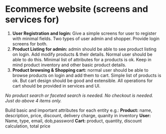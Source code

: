 # Ecommerce website (screens and services for)
1. **User Registration and login:** Give a simple screens for user to register with minimal fields. Two types of user admin and shopper. Provide login screens for both.
2. **Product Listing for admin:** admin should be able to see product listing on login. Add modify products & their details. Normal user should be able to do this. Minimal list of attributes for a products is ok. Keep in mind product inventory and other basic product details.
3. **Product browsing & Shopping cart:** normal user should be able to browse products on login and add them to cart. Simple list of products is ok. But cart design should be good and extensible. All operations for cart should be provided in services and UI.

 *No product search or faceted search is needed. No checkout is needed. Just do above 4 items only.* 
 
Build basic and important attributes for each entity e.g.:
**Product:** name, description, price, discount, delivery charge, quanity in inventory
**User:** Name, type, email, dob,password
**Cart:** product, quantity, discount calculation, total price
